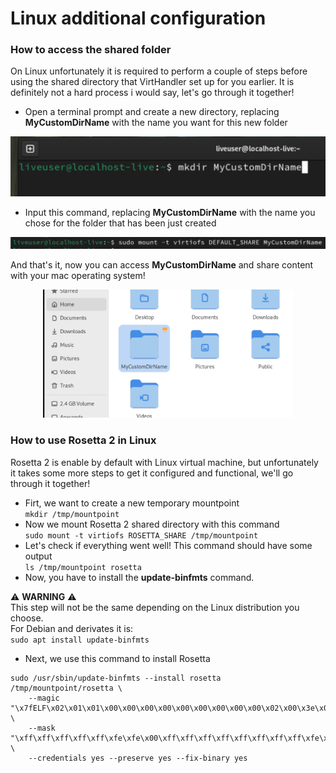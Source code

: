 # Linux additional configuration
### How to access the shared folder
On Linux unfortunately it is required to perform a couple of steps before using the shared directory that VirtHandler set up for you earlier. It is definitely not a hard process i would say, let's go through it together!
- Open a terminal prompt and create a new directory, replacing **MyCustomDirName** with the name you want for this new folder
<div align="center"> <img src="./Screenshots/linux-mkdir.png" width="600"/> </div>

- Input this command, replacing **MyCustomDirName** with the name you chose for the folder that has been just created
<div align="center"> <img src="./Screenshots/linux-mount.png" width="600"/> </div>

And that's it, now you can access **MyCustomDirName** and share content with your mac operating system!
<div align="center"> <img src="./Screenshots/linux-shared.png" width="400"/> </div>

### How to use Rosetta 2 in Linux
Rosetta 2 is enable by default with Linux virtual machine, but unfortunately it takes some more steps to get it configured and functional, we'll go through it together!
- Firt, we want to create a new temporary mountpoint  
``` mkdir /tmp/mountpoint ```
- Now we mount Rosetta 2 shared directory with this command  
```sudo mount -t virtiofs ROSETTA_SHARE /tmp/mountpoint ```
- Let's check if everything went well! This command should have some output  
```ls /tmp/mountpoint rosetta```
- Now, you have to install the **update-binfmts** command.

⚠️ **WARNING** ⚠️  
This step will not be the same depending on the Linux distribution you choose.  
For Debian and derivates it is:  
```sudo apt install update-binfmts```

- Next, we use this command to install Rosetta  
```
sudo /usr/sbin/update-binfmts --install rosetta /tmp/mountpoint/rosetta \
    --magic "\x7fELF\x02\x01\x01\x00\x00\x00\x00\x00\x00\x00\x00\x00\x02\x00\x3e\x00" \
    --mask "\xff\xff\xff\xff\xff\xfe\xfe\x00\xff\xff\xff\xff\xff\xff\xff\xff\xfe\xff\xff\xff" \
    --credentials yes --preserve yes --fix-binary yes
```

